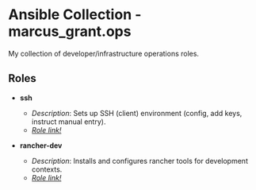 # Ansible Collection - marcus_grant.ops

My collection of developer/infrastructure operations roles.

## Roles

* **ssh**
  * *Description*:
    Sets up SSH (client) environment (config, add keys, instruct manual entry).
  * [*Role link!*](./roles/ssh/)

* **rancher-dev**
  * *Description*:
    Installs and configures rancher tools for development contexts.
  * [*Role link!*](./roles/rancher-dev/)
